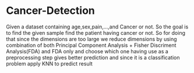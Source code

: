 # Cancer-Detection

Given a dataset containing age,sex,pain,...,and Cancer or not. So the goal is to find the given sample find the patient having cancer or not. So for doing that since the 
dimensions are too large we reduce dimensions by using combination of both Principal Component Analysis + Fisher Discriment Analysis(FDA) and FDA only and choose which one having
use as a preprocessing step gives better prediction and since it is a classification problem apply KNN to predict result
